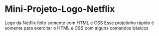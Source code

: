 # Mini-Projeto-Logo-Netflix
Logo da Netflix feito somente com HTML e CSS
Esse projetinho rápido é somente para exercitar o HTML e CSS com alguns comandos básicos
